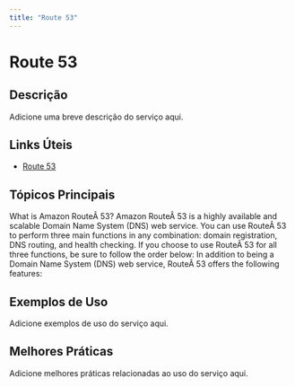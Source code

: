 ```yaml
---
title: "Route 53"
---
```


# Route 53

## Descrição

Adicione uma breve descrição do serviço aqui.

## Links Úteis

- [Route 53](https://docs.aws.amazon.com/Route53/latest/DeveloperGuide/Welcome.html)

## Tópicos Principais

What is Amazon RouteÂ 53?
Amazon RouteÂ 53 is a highly available and scalable Domain Name System (DNS) web service. You can use RouteÂ 53 to perform three main functions 
		in any combination: domain registration, DNS routing, and health checking. 
If you choose to use RouteÂ 53 for all three functions, be sure to follow the order below:
In addition to being a Domain Name System (DNS) web service, RouteÂ 53 offers the following
			features:

## Exemplos de Uso

Adicione exemplos de uso do serviço aqui.

## Melhores Práticas

Adicione melhores práticas relacionadas ao uso do serviço aqui.
